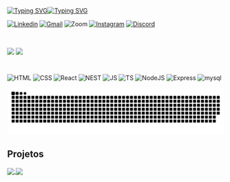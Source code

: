 [![Typing SVG](https://readme-typing-svg.demolab.com?font=Fira+Code&size=40&duration=1500&pause=1000&color=9745F5&center=false&vCenter=true&random=false&width=650&height=65&lines=Hello%2C+my+name+is+Vinicios+++++++++++++++++++++;I'm+18+years+old;I'm+Full-Stack+Developer;I'm+from+Brazil)](https://git.io/typing-svg)[![Typing SVG](https://readme-typing-svg.demolab.com?font=Fira+Code&pause=1000&duration=8000&color=9745F5&center=false&vCenter=true&random=false&width=650&height=65&lines=My+favorite+color+is+PURPLE)](https://git.io/typing-svg)


[![Linkedin](https://img.shields.io/badge/LinkedIn-0077B5?style=for-the-badge&logo=linkedin&logoColor=white)](https://www.linkedin.com/in/viniom/)
[![Gmail](https://img.shields.io/badge/Gmail-D14836?style=for-the-badge&logo=gmail&logoColor=white)](https://mailto:vini.webdeveloper@gmail.com)
![Zoom](https://img.shields.io/badge/Zoom-2D8CFF?style=for-the-badge&logo=zoom&logoColor=white)
[![Instagram](https://img.shields.io/badge/Instagram-E4405F?style=for-the-badge&logo=instagram&logoColor=white)](https://www.instagram.com/v1ni.kk/)
[![Discord](https://img.shields.io/badge/Discord-%235865F2.svg?style=for-the-badge&logo=discord&logoColor=white)](vinih4)

</br>
<p>
<img align="center" width="430em" src="https://github-readme-stats.vercel.app/api?username=ViniOM&hide=contribs&theme=midnight-purple"/>
<img align="center" width=297em" src="https://github-readme-stats.vercel.app/api/top-langs/?username=ViniOM&layout=compact&theme=midnight-purple"/>
</p>

</br>

![HTML](https://img.shields.io/badge/HTML5-E34F26?style=for-the-badge&logo=html5&logoColor=white)
![CSS](https://img.shields.io/badge/CSS3-1572B6?style=for-the-badge&logo=css3&logoColor=white)
![React](https://img.shields.io/badge/React-20232A?style=for-the-badge&logo=react&logoColor=61DAFB)
![NEST](https://img.shields.io/badge/nestjs-E0234E?style=for-the-badge&logo=nestjs&logoColor=white)
![JS](https://img.shields.io/badge/JavaScript-F7DF1E?style=for-the-badge&logo=javascript&logoColor=black)
![TS](https://img.shields.io/badge/TypeScript-007ACC?style=for-the-badge&logo=typescript&logoColor=white)
![NodeJS](https://img.shields.io/badge/Node.js-43853D?style=for-the-badge&logo=node.js&logoColor=white)
![Express](https://img.shields.io/badge/Express.js-F7DF1E?style=for-the-badge)
![mysql](https://img.shields.io/badge/MySQL-015B85?style=for-the-badge&logo=mysql&logoColor=white)
<div>
  <picture>
    <source media="(prefers-color-scheme: dark)" srcset="https://raw.githubusercontent.com/ViniOM/ViniOM/output/github-contribution-grid-snake-dark.svg">
    <source media="(prefers-color-scheme: light)" srcset="https://raw.githubusercontent.com/ViniOM/ViniOM/output/github-contribution-grid-snake.svg">
    <img alt="github contribution grid snake animation" src="https://raw.githubusercontent.com/ViniOM/ViniOM/output/github-contribution-grid-snake.svg">
  </picture>
</div>

## Projetos

  <a href="https://github.com/ViniOM/projeto_final_bloco_01">
  <img align="center" width="340em" src="https://github-readme-stats.vercel.app/api/pin/?username=ViniOM&repo=projeto_final_bloco_01&theme=midnight-purple" />
</a>
<a href="https://paleteria-elgeladon.vercel.app/">
  <img align="center" width="397em" src="https://github-readme-stats.vercel.app/api/pin/?username=ViniOM&repo=Paleteria&theme=midnight-purple" />
</a>


